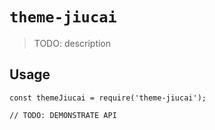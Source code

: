 # `theme-jiucai`

> TODO: description

## Usage

```
const themeJiucai = require('theme-jiucai');

// TODO: DEMONSTRATE API
```
